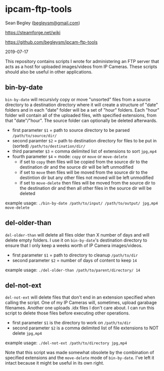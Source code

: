 # ipcam-ftp-tools

Sean Begley (begleysm@gmail.com)

https://steamforge.net/wiki

https://github.com/begleysm/ipcam-ftp-tools

2019-07-17

This repository contains scripts I wrote for administering an FTP server that acts as a host for uploaded images/videos from IP Cameras.  These scripts should also be useful in other applications.

## bin-by-date
`bin-by-date` will recursivly copy or move "unsorted" files from a source directory to a destination directory where it will create a structure of "date" folders and in each "date" folder will be a set of "hour" folders.  Each "hour" folder will contain all of the uploaded files, with specified extensions, from that "date"/"hour".  The source folder can optionally be deleted afterwards.

* first parameter `$1` = path to source directory to be parsed `/path/to/source/dir/`
* second paramter `$2` = path to destination directory for files to be put in (sorted) `/path/to/destination/dir/`
* third parameter `$3` = comma delimited list of extensions to sort `jpg,mp4`
* fourth parameter `$4` = mode: `copy` or `move` or `move-delete`
  * if set to `copy` then files will be copied from the source dir to the destination dir and the source dir will be left unmodified
  * if set to `move` then files will be moved from the source dir to the destintion dir but any other files not moved will be left                            unmodified
  * if set to `move-delete` then files will be moved from the source dir to the destination dir and then all other files in the source dir will be deleted

example usage: `./bin-by-date /path/to/input/ /path/to/output/ jpg,mp4 move-delete`

## del-older-than
`del-older-than` will delete all files older than X number of days and will delete empty folders.  I use it on `bin-by-date`'s destination directory to ensure that I only keep a weeks worth of IP Camera images/videos.

* first parameter `$1` = path to directory to cleanup `/path/to/dir`
* second parameter `$2` = number of days of content to keep `14`

example usage: `./del-older-than /path/to/parent/directory/ 14`

## del-not-ext
`del-not-ext` will delete files that don't end in an extension specified when calling the script.  One of my IP Cameras will, sometimes, upload garabage filenames.  Another one uploads .idx files I don't care about.  I can run this script to delete those files before executing other operations.

* first parameter `$1` is the directory to work on `/path/to/dir`
* second parameter `$2` is a comma delimited list of file extensions to NOT delete `jpg,mp4`

example usage: `./del-not-ext /path/to/directory jpg,mp4`

  Note that this script was made somewhat obsolete by the combination of specified extensions and the `move-delete` mode of `bin-by-date`.  I've left it intact because it might be useful in its own right.

